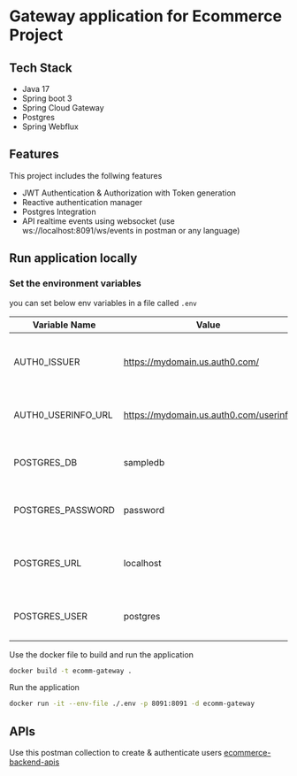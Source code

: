 # Gateway application for Ecommerce Project

## Tech Stack

- Java 17
- Spring boot 3
- Spring Cloud Gateway
- Postgres
- Spring Webflux


## Features

This project includes the follwing features

- JWT Authentication & Authorization with Token generation
- Reactive authentication manager
- Postgres Integration
- API realtime events using websocket (use ws://localhost:8091/ws/events in postman or any language)

## Run application locally

### Set the environment variables

you can set below env variables in a file called `.env`

| Variable Name               | Value                                                                   | Description |
|-----------------------------|-------------------------------------------------------------------------|-------------|
| AUTH0_ISSUER                | https://mydomain.us.auth0.com/                             | URL for the Auth0 issuer used for token validation |
| AUTH0_USERINFO_URL          | https://mydomain.us.auth0.com/userinfo                     | URL to retrieve Auth0 user information |
| POSTGRES_DB                 | sampledb                                                              | The name of your PostgreSQL database |
| POSTGRES_PASSWORD           | password                                                              | Password for your PostgreSQL database |
| POSTGRES_URL                | localhost                     | Hostname & domain of your PostgreSQL database |
| POSTGRES_USER               | postgres                                                                | Username for your PostgreSQL database |


Use the docker file to build and run the application

```bash
docker build -t ecomm-gateway .
```

Run the application

```bash
docker run -it --env-file ./.env -p 8091:8091 -d ecomm-gateway
```

## APIs

Use this postman collection to create & authenticate users
[ecommerce-backend-apis](https://www.postman.com/galactic-eclipse-361945/workspace/public-9372/folder/1877749-451f4b43-f1fc-4f08-98fc-c8e36608ee69?action=share&creator=1877749&ctx=documentation)

